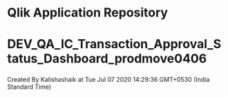 # Qlik Application Repository 
# DEV_QA_IC_Transaction_Approval_Status_Dashboard_prodmove0406
### 
Created By Kalishashaik at Tue Jul 07 2020 14:29:36 GMT+0530 (India Standard Time)